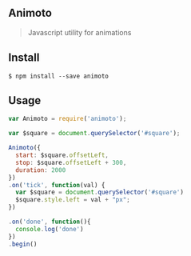 ## Animoto
> Javascript utility for animations

## Install
```
$ npm install --save animoto
```

## Usage
```javascript
var Animoto = require('animoto');

var $square = document.querySelector('#square');

Animoto({
  start: $square.offsetLeft,
  stop: $square.offsetLeft + 300,
  duration: 2000 
})
.on('tick', function(val) {
  var $square = document.querySelector('#square')
  $square.style.left = val + "px";
})

.on('done', function(){
  console.log('done')
})
.begin()
```

